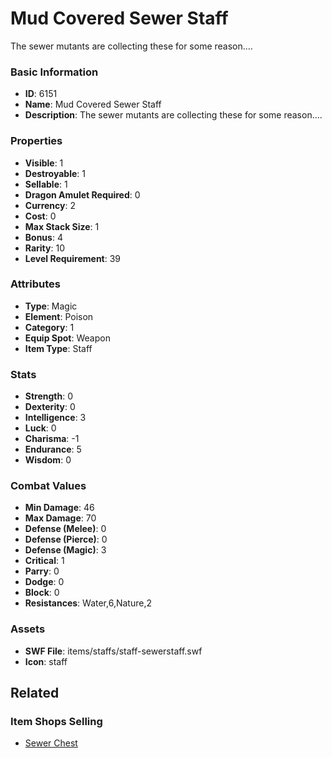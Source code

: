 # Mud Covered Sewer Staff

The sewer mutants are collecting these for some reason....

### Basic Information

- **ID**: 6151
- **Name**: Mud Covered Sewer Staff
- **Description**: The sewer mutants are collecting these for some reason....

### Properties

- **Visible**: 1
- **Destroyable**: 1
- **Sellable**: 1
- **Dragon Amulet Required**: 0
- **Currency**: 2
- **Cost**: 0
- **Max Stack Size**: 1
- **Bonus**: 4
- **Rarity**: 10
- **Level Requirement**: 39

### Attributes

- **Type**: Magic
- **Element**: Poison
- **Category**: 1
- **Equip Spot**: Weapon
- **Item Type**: Staff

### Stats

- **Strength**: 0
- **Dexterity**: 0
- **Intelligence**: 3
- **Luck**: 0
- **Charisma**: -1
- **Endurance**: 5
- **Wisdom**: 0

### Combat Values

- **Min Damage**: 46
- **Max Damage**: 70
- **Defense (Melee)**: 0
- **Defense (Pierce)**: 0
- **Defense (Magic)**: 3
- **Critical**: 1
- **Parry**: 0
- **Dodge**: 0
- **Block**: 0
- **Resistances**: Water,6,Nature,2

### Assets

- **SWF File**: items/staffs/staff-sewerstaff.swf
- **Icon**: staff

## Related

### Item Shops Selling

- [Sewer Chest](../item-shops/236-sewer-chest.md)

